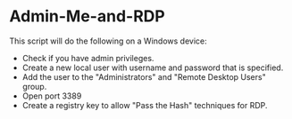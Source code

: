 # Admin-Me-and-RDP
This script will do the following on a Windows device:
- Check if you have admin privileges.
- Create a new local user with username and password that is specified.
- Add the user to the "Administrators" and "Remote Desktop Users" group.
- Open port 3389
- Create a registry key to allow "Pass the Hash" techniques for RDP.
